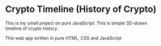 # Crypto Timeline (History of Crypto)

This is my small project on pure JavaScript. This is simple 3D-drawn timeline of crypto history.

This web app written in pure HTML, CSS and JavaScript
